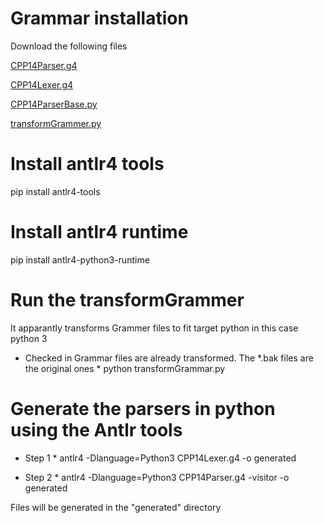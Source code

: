 # Grammar installation

Download the following files

[CPP14Parser.g4](https://github.com/antlr/grammars-v4/blob/master/cpp/CPP14Parser.g4)

[CPP14Lexer.g4](https://github.com/antlr/grammars-v4/blob/master/cpp/CPP14Lexer.g4)

[CPP14ParserBase.py](https://github.com/antlr/grammars-v4/blob/master/cpp/Python3/CPP14ParserBase.py)

[transformGrammer.py](https://github.com/antlr/grammars-v4/blob/master/cpp/Python3/transformGrammer.py)

# Install antlr4 tools

pip install antlr4-tools

# Install antlr4 runtime

pip install antlr4-python3-runtime

# Run the transformGrammer

It apparantly transforms Grammer files to fit target python in this case python 3

- Checked in Grammar files are already transformed. The \*.bak files are the original ones \*
  python transformGrammar.py

# Generate the parsers in python using the Antlr tools

- Step 1 \*
  antlr4 -Dlanguage=Python3 CPP14Lexer.g4 -o generated

- Step 2 \*
  antlr4 -Dlanguage=Python3 CPP14Parser.g4 -visitor -o generated

Files will be generated in the "generated" directory

